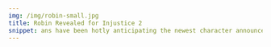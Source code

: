 ```yaml
---
img: /img/robin-small.jpg
title: Robin Revealed for Injustice 2
snippet: ans have been hotly anticipating the newest character announcement from Netherealm Studios, and this Robin trailer does not dissappoint
---
```


